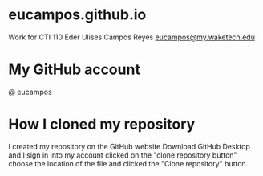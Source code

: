 # eucampos.github.io
Work for CTI 110
Eder Ulises Campos Reyes
eucampos@my.waketech.edu

# My GitHub account 
@ eucampos

# How I cloned my repository 
I created my repository on the GitHub website
Download GitHub Desktop and I sign in into my account
clicked on the "clone repository button"
choose the location of the file and clicked the "Clone repository" button.